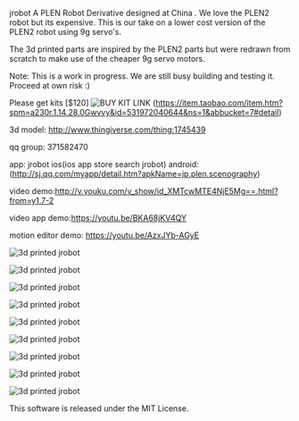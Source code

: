 jrobot
A PLEN Robot Derivative designed at China . We love the PLEN2 robot but its expensive. This is our take on a lower cost version of the PLEN2 robot using 9g servo's.

The 3d printed parts are inspired by the PLEN2 parts but were redrawn from scratch to make use of the cheaper 9g servo motors.

Note: This is a work in progress. We are still busy building and testing it. Proceed at own risk :)

Please get kits [$120]
![BUY KIT LINK](https://c4.staticflickr.com/6/5444/30995088395_1d2db3bfe2_n.jpg)
(https://item.taobao.com/item.htm?spm=a230r.1.14.28.0Gwvvy&id=531972040644&ns=1&abbucket=7#detail)

3d model: http://www.thingiverse.com/thing:1745439

qq group: 371582470

app: jrobot
ios(ios app store search jrobot) 
android:(http://sj.qq.com/myapp/detail.htm?apkName=jp.plen.scenography)

video demo:http://v.youku.com/v_show/id_XMTcwMTE4NjE5Mg==.html?from=y1.7-2

video app demo:https://youtu.be/BKA68jKV4QY

motion editor demo: https://youtu.be/AzxJYb-AGyE

![3d printed jrobot](https://c1.staticflickr.com/6/5499/30878319192_507c2684de_n.jpg)

![3d printed jrobot](https://c3.staticflickr.com/6/5463/30878318762_79d2c5f876_n.jpg)

![3d printed jrobot](https://c7.staticflickr.com/6/5566/30878318462_d3539e7e37_n.jpg)

![3d printed jrobot](https://c3.staticflickr.com/6/5696/30878318122_980e60f799_n.jpg)

![3d printed jrobot](https://c7.staticflickr.com/6/5663/30959804846_71e32cb1e1_n.jpg)

![3d printed jrobot](https://c7.staticflickr.com/6/5488/30959804566_892b2116ab_n.jpg)

![3d printed jrobot](https://c1.staticflickr.com/6/5554/30693262360_a18576cd8d_n.jpg)

![3d printed jrobot](https://c3.staticflickr.com/6/5733/30959804426_b51493555d_z.jpg)

![3d printed jrobot](https://c2.staticflickr.com/6/5698/30994912865_5b4b688f03_n.jpg)

This software is released under the MIT License.